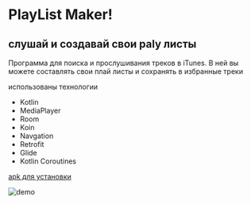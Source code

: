 # PlayList Maker!
## слушай и создавай свои paly листы

Программа для поиска и прослушивания треков в iTunes. В ней вы можете составлять свои плай листы и сохранять в избранные треки

использованы технологии
- Kotlin
- MediaPlayer
- Room
- Koin
- Navgation
- Retrofit
- Glide
- Kotlin Coroutines

[apk для установки](PlayListMaker.apk)

![demo](demo.gif)
